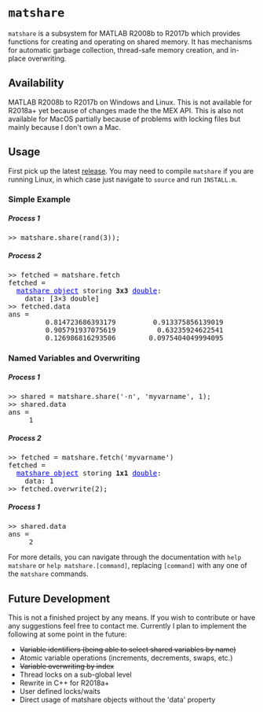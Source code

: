 # `matshare`

`matshare` is a subsystem for MATLAB R2008b to R2017b which provides functions for creating and operating on shared memory. It has mechanisms for automatic garbage collection, thread-safe memory creation, and in-place overwriting.

## Availability
MATLAB R2008b to R2017b on Windows and Linux. This is not available for R2018a+ yet because of changes made the the MEX API. This is also not available for MacOS partially because of problems with locking files but mainly because I don't own a Mac.

## Usage
First pick up the latest [release](https://github.com/gharveymn/matshare/releases). You may need to compile `matshare` if you are running Linux, in which case just navigate to `source` and run `INSTALL.m`. 


### Simple Example

##### Process 1

<pre>
>> matshare.share(rand(3));
</pre>

##### Process 2

<pre>
>> fetched = matshare.fetch
fetched = 
  <font color="blue"><u>matshare object</u></font> storing <strong>3x3</strong> <font color="blue"><u>double</u></font>:
    data: [3×3 double]
>> fetched.data
ans =
         0.814723686393179         0.913375856139019         0.278498218867048
         0.905791937075619          0.63235924622541         0.546881519204984
         0.126986816293506        0.0975404049994095         0.957506835434298    
</pre>

### Named Variables and Overwriting

##### Process 1

<pre>
>> shared = matshare.share('-n', 'myvarname', 1);
>> shared.data
ans =
     1
</pre>

##### Process 2

<pre>
>> fetched = matshare.fetch('myvarname')
fetched = 
  <font color="blue"><u>matshare object</u></font> storing <strong>1x1</strong> <font color="blue"><u>double</u></font>:
    data: 1
>> fetched.overwrite(2);    
</pre>

##### Process 1
<pre>
>> shared.data
ans =
     2
</pre>

For more details, you can navigate through the documentation with `help matshare` or `help matshare.[command]`, replacing `[command]` with any one of the `matshare` commands.

## Future Development
This is not a finished project by any means. If you wish to contribute or have any suggestions feel free to contact me. Currently I plan to implement the following at some point in the future:
- ~~Variable identifiers (being able to select shared variables by name)~~
- Atomic variable operations (increments, decrements, swaps, etc.)
- ~~Variable overwriting by index~~
- Thread locks on a sub-global level
- Rewrite in C++ for R2018a+
- User defined locks/waits
- Direct usage of matshare objects without the 'data' property